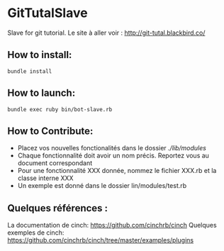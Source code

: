 GitTutalSlave
=============

Slave for git tutorial.
Le site à aller voir : http://git-tutal.blackbird.co/

## How to install:

```shell
bundle install
```

## How to launch:

```shell
bundle exec ruby bin/bot-slave.rb
```

## How to Contribute:

* Placez vos nouvelles fonctionalités dans le dossier *./lib/modules*
* Chaque fonctionnalité doit avoir un nom précis. Reportez vous au document correspondant
* Pour une fonctionnalité XXX donnée, nommez le fichier XXX.rb et la classe interne XXX
* Un exemple est donné dans le dossier lin/modules/test.rb

## Quelques références :

La documentation de cinch: https://github.com/cinchrb/cinch
Quelques exemples de cinch: https://github.com/cinchrb/cinch/tree/master/examples/plugins
